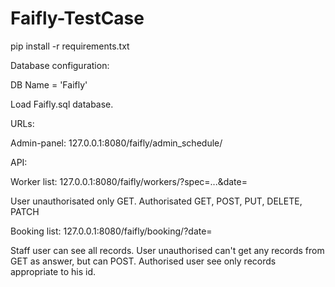# Faifly-TestCase

pip install -r requirements.txt


Database configuration: 

DB Name = 'Faifly'

Load Faifly.sql database.

URLs:

Admin-panel: 127.0.0.1:8080/faifly/admin_schedule/

API:

Worker list: 127.0.0.1:8080/faifly/workers/?spec=...&date=<y-m-d>

User unauthorisated only GET.
Authorisated GET, POST, PUT, DELETE, PATCH


Booking list: 127.0.0.1:8080/faifly/booking/?date=<y-m-d>

Staff user can see all records.
User unauthorised can't get any records from GET as answer, but can POST.
Authorised user see only records appropriate to his id.
